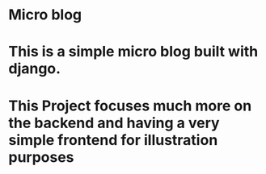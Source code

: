 # Micro blog
# This is a simple micro blog built with django. 
# This Project focuses much more on the backend and having a very simple frontend for illustration purposes
